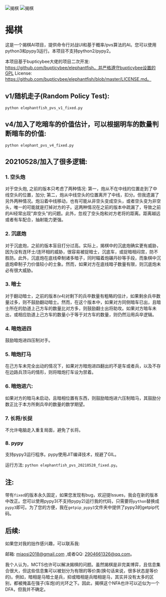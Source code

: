 ![揭棋](https://img.shields.io/badge/Jieqi-python3-brightgreen)
![揭棋](https://img.shields.io/badge/Jieqi-pypy3-blue)

# 揭棋

这是一个揭棋AI项目，提供命令行对战UI和基于概率/pvs算法的AI。您可以使用python3和pypy3运行。本项目不支持python2/pypy2。

本项目基于bupticybee大佬的项目二次开发: https://github.com/bupticybee/elephantfish，并严格遵守bupticybee设置的GPL License: https://github.com/bupticybee/elephantfish/blob/master/LICENSE.md。

## v1/随机走子(Random Policy Test): 
`python elephantfish_pvs_v1_fixed.py`

## v4/加入了吃暗车的价值估计，可以根据明车的数量判断暗车的价值: 

`python elephant_pvs_v4_fixed.py`

## 20210528/加入了很多逻辑:

### 1. 空头炮

对于空头炮, 之前的版本只考虑了两种情况: 第一，炮从不在中线的位置走到了中线空头的位置，加分; 第二，炮从中线空头的位置离开了中线，扣分。但我遗漏了另外两种情况。炮沿着中线移动，也有可能从非空头变成空头，或者空头变为非空头，唯一的可能就是打掉对方的子。这两种情况在之前的版本中疏漏了，导致之前的AI经常出现"弃空头"的问题。此外，忽视了空头炮和对方老将的距离。距离越远或者有车配合，抽射能力更强。

### 2. 沉底炮

对于沉底炮，之前的版本盲目打分过高。实际上，揭棋中的沉底炮确实更有威胁，因为没有连环士/连环相的威胁，很容易被捉暗士，沉底车，或捉暗相闷宫，防不胜防。此外，沉底炮在底线牵制诸多暗子，同时瞄着炮碾丹砂等手段，而象棋中沉底炮牵制子力价值较小的士象。然而，如果对方在底线暗子数量有限，则沉底炮未必有很大威胁。

### 3. 暗士

对于翻动暗士，之前的版本(v4)对剩下的兵卒数量有粗略的估计，如果剩余兵卒数量过多，则不鼓励翻动暗士。然而，在这个版本中，如果对方同侧暗车已出，且暗士所在的肋道上己方车的数量比对方多，则鼓励翻士出将助攻。如果对方暗车未出，或相应肋道上己方车的数量小于等于对方车的数量，则仍然沿用兵卒逻辑。

### 4. 暗炮进四

鼓励暗炮进四压制对手。

### 5. 暗炮打马

在己方车未完全出动的情况下，如果对方暗炮进四翻出的不是车或者兵，以及不存在边路兵顶马的情形，则将暗炮打车设为禁着。

### 6. 暗炮进六:

如果对方的暗马未启动，且暗相位置有东西，则鼓励暗炮进六压制暗马，其鼓励分数正比于本方所剩兵卒的数量的数学期望。

### 7. 长将/长捉

不允许电脑走入重复局面，避免了长将。

### 8. pypy

支持pypy3运行程序。pypy使用JIT编译技术，规避了GIL。

运行方法: `python elephantfish_pvs_20210528_fixed.py`。

## 注:
带有`fixed`的版本永久固定，如果您发现有bug，欢迎提Issues，我会在新的版本中改正。您可以使用pypy3(不支持pypy2)运行我的代码，只需要将`python`替换成`pypy3`即可。为了您的方便，我在`getpip_pypy3`文件夹中提供了pypy3的getpip代码。

## 后续:
如果您对我的拙作感兴趣，可以联系我:

邮箱: miaosi2018@gmail.com
,或者QQ:
2904661326@qq.com。

我个人认为，MCTS也许可以解决揭棋的问题。虽然揭棋是非完美博弈，且信息集合很大，但这些信息集可以被划分为有限的等价类(换句话来说，很多状态是等价的)。例如，暗相是马暗士是兵，抑或暗相是兵暗相是马，其实并没有太多的区别，都被掩盖在强子(车炮)的光环之下。因此，揭棋这个NFA也许可以近似为一个DFA，但我并不确定。
